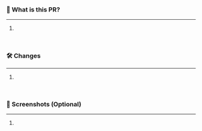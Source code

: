 [//]: # (TODO. CONTRIBUTING.md 혹은 PR전 체크리스트 항목 결정 시 해당 내용 작성)
[//]: # (## PR Checklist)
[//]: # (Please check if your PR fulfills the following requirements:)
[//]: # ()
[//]: # (- [ ] The commit message follows our guidelines: https://github.com/angular/angular/blob/master/CONTRIBUTING.md#commit)
[//]: # (- [ ] Tests for the changes have been added &#40;for bug fixes / features&#41;)
[//]: # (- [ ] Docs have been added / updated &#40;for bug fixes / features&#41;)

### 📄 What is this PR? 
<!--- Describe your changes in detail -->

---

1. 

<br>

### 🛠 Changes
<!--- List the changes introduced by this PR -->

--- 

1. 

<br>

### 📸 Screenshots (Optional)
<!--- Add screenshots if applicable -->

--- 

1. 

